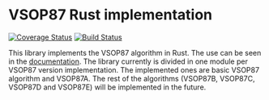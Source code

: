 # VSOP87 Rust implementation #
[![Coverage Status](https://coveralls.io/repos/Razican/vsop87-rs/badge.svg?branch=develop&service=github)](https://coveralls.io/github/Razican/vsop87-rs?branch=develop)
[![Build Status](https://travis-ci.org/Razican/vsop87-rs.svg?branch=develop)](https://travis-ci.org/Razican/vsop87-rs)

This library implements the VSOP87 algorithm in Rust. The use can be seen in the
[documentation](http://razican.github.io/vsop87-rs). The library currently is divided in one module
per VSOP87 version implementation. The implemented ones are basic VSOP87 algorithm and VSOP87A. The
rest of the algorithms (VSOP87B, VSOP87C, VSOP87D and VSOP87E) will be implemented in the future.
